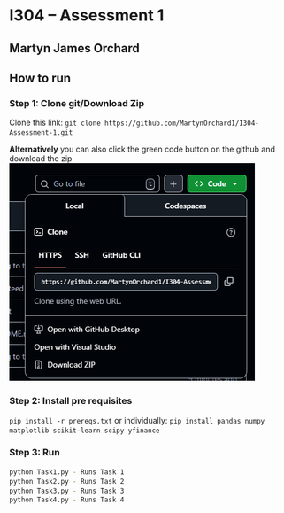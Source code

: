 # I304 – Assessment 1
## Martyn James Orchard 

## How to run
### Step 1: Clone git/Download Zip
Clone this link: `git clone https://github.com/MartynOrchard1/I304-Assessment-1.git`

**Alternatively** you can also click the green code button on the github and download the zip
![Download Zip](image.png)

### Step 2: Install pre requisites
`pip install -r prereqs.txt`
or individually:
`pip install pandas numpy matplotlib scikit-learn scipy yfinance`

### Step 3: Run 
```bash
python Task1.py - Runs Task 1
python Task2.py - Runs Task 2
python Task3.py - Runs Task 3
python Task4.py - Runs Task 4
```
